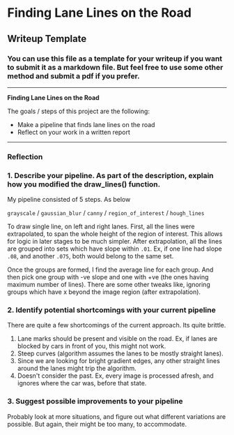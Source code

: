 # **Finding Lane Lines on the Road**

## Writeup Template

### You can use this file as a template for your writeup if you want to submit it as a markdown file. But feel free to use some other method and submit a pdf if you prefer.

---

**Finding Lane Lines on the Road**

The goals / steps of this project are the following:
* Make a pipeline that finds lane lines on the road
* Reflect on your work in a written report

---

### Reflection

### 1. Describe your pipeline. As part of the description, explain how you modified the draw_lines() function.

My pipeline consisted of 5 steps. As below

`grayscale`
    \/
`gaussian_blur`
    \/
`canny`
    \/
`region_of_interest`
    \/
`hough_lines`


To draw single line, on left and right lanes. First, all the lines were extrapolated, to span the whole height of the region of interest. This allows for logic in later stages to be much simpler. After extrapolation, all the lines are grouped into sets which have slope within `.01`. Ex, if one line had slope `.08`, and another `.075`, both would belong to the same set.

Once the groups are formed, I find the average line for each group. And then pick one group with -ve slope and one with +ve (the ones having maximum number of lines). There are some other tweaks like, ignoring groups which have x beyond the image region (after extrapolation).

### 2. Identify potential shortcomings with your current pipeline

There are quite a few shortcomings of the current approach. Its quite brittle.
1. Lane marks should be present and visible on the road. Ex, if lanes are blocked by cars in front of you, this might not work.
2. Steep curves (algorithm assumes the lanes to be mostly straight lanes).
3. Since we are looking for bright gradient edges, any other straight lines around the lanes might trip the algorithm.
4. Doesn't consider the past. Ex, every image is processed afresh, and ignores where the car was, before that state.


### 3. Suggest possible improvements to your pipeline

Probably look at more situations, and figure out what different variations are possible. But again, their might be too many, to accommodate.
